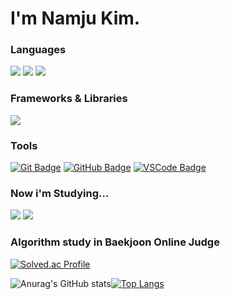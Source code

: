 # I'm Namju Kim.


### Languages

<img src="https://img.shields.io/badge/C-A8B9CC?style=flat-square&logo=C&logoColor=white"/> <img src="https://img.shields.io/badge/CSharp-239120?style=flat-square&logo=CSharp&logoColor=white"/> <img src="https://img.shields.io/badge/Python-3776AB?style=flat-square&logo=Python&logoColor=white"/>

### Frameworks & Libraries
<img src="https://img.shields.io/badge/Django-092E20?style=flat-square&logo=Django&logoColor=white"/>

### Tools
[![Git Badge](https://img.shields.io/badge/-Git-F05032?style=flat-square&logo=git&logoColor=white&link=https://git-scm.com/)](https://git-scm.com/)
[![GitHub Badge](https://img.shields.io/badge/-GitHub-181717?style=flat-square&logo=github&logoColor=white&link=https://github.com/)](https://github.com/)
[![VSCode Badge](https://img.shields.io/badge/-VSCode-007ACC?style=flat-square&logo=visualstudiocode&logoColor=white&link=https://code.visualstudio.com/)](https://code.visualstudio.com/)

### Now i'm Studying...
<img src="https://img.shields.io/badge/CSharp-239120?style=flat-square&logo=CSharp&logoColor=white"/> <img src="https://img.shields.io/badge/Django-092E20?style=flat-square&logo=Django&logoColor=white"/>



### Algorithm study in Baekjoon Online Judge
[![Solved.ac Profile](http://mazassumnida.wtf/api/v2/generate_badge?boj=cmsong111)](https://solved.ac/cmsong111)



![Anurag's GitHub stats](https://github-readme-stats.vercel.app/api?username=cmsong111&show_icons=true)[![Top Langs](https://github-readme-stats.vercel.app/api/top-langs/?username=cmsong111&layout=compact)](https://github.com/cmsong111/github-readme-stats) 
